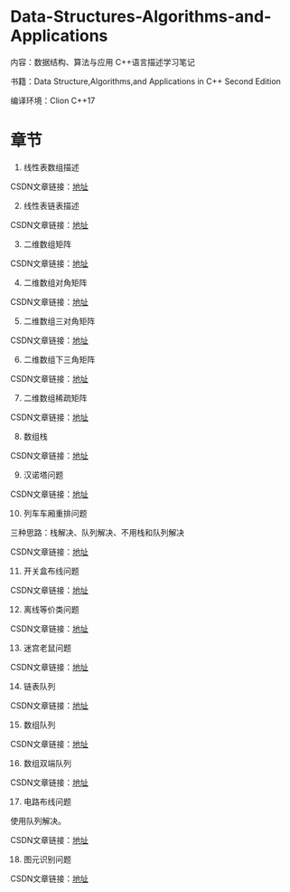 # Data-Structures-Algorithms-and-Applications
内容：数据结构、算法与应用 C++语言描述学习笔记

书籍：Data Structure,Algorithms,and Applications in C++ Second Edition

编译环境：Clion    C++17

# 章节

1. 线性表数组描述

CSDN文章链接：[地址](https://blog.csdn.net/weixin_44410704/article/details/128354867)

2. 线性表链表描述

CSDN文章链接：[地址](https://blog.csdn.net/weixin_44410704/article/details/128364510)

3. 二维数组矩阵

CSDN文章链接：[地址](https://blog.csdn.net/weixin_44410704/article/details/132899133)

4. 二维数组对角矩阵

CSDN文章链接：[地址](https://blog.csdn.net/weixin_44410704/article/details/132899343)

5. 二维数组三对角矩阵

CSDN文章链接：[地址](https://blog.csdn.net/weixin_44410704/article/details/132899643)

6. 二维数组下三角矩阵

CSDN文章链接：[地址](https://blog.csdn.net/weixin_44410704/article/details/133011859)

7. 二维数组稀疏矩阵

CSDN文章链接：[地址](https://blog.csdn.net/weixin_44410704/article/details/133048456)

8. 数组栈

CSDN文章链接：[地址](https://blog.csdn.net/weixin_44410704/article/details/133357150)

9. 汉诺塔问题

CSDN文章链接：[地址](https://blog.csdn.net/weixin_44410704/article/details/133358266)

10. 列车车厢重排问题

三种思路：栈解决、队列解决、不用栈和队列解决

CSDN文章链接：[地址](https://blog.csdn.net/weixin_44410704/article/details/133359497)

11. 开关盒布线问题

CSDN文章链接：[地址](https://blog.csdn.net/weixin_44410704/article/details/133459236)

12. 离线等价类问题

CSDN文章链接：[地址](https://blog.csdn.net/weixin_44410704/article/details/133460491)

13. 迷宫老鼠问题

CSDN文章链接：[地址](https://blog.csdn.net/weixin_44410704/article/details/133466757)

14. 链表队列

CSDN文章链接：[地址](https://blog.csdn.net/weixin_44410704/article/details/133935891)

15. 数组队列

CSDN文章链接：[地址](https://blog.csdn.net/weixin_44410704/article/details/133915760)

16. 数组双端队列

CSDN文章链接：[地址](https://blog.csdn.net/weixin_44410704/article/details/133943536)

17. 电路布线问题

使用队列解决。

CSDN文章链接：[地址](https://blog.csdn.net/weixin_44410704/article/details/133952892)

18. 图元识别问题

CSDN文章链接：[地址](https://blog.csdn.net/weixin_44410704/article/details/133954791)
